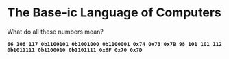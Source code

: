 # The Base-ic Language of Computers

What do all these numbers mean?

**`66 108 117 0b1100101 0b1001000 0b1100001 0x74 0x73 0x7B 98 101 101 112 0b1011111 0b1100010 0b1101111 0x6F 0x70 0x7D`**
